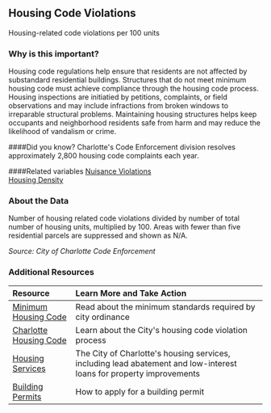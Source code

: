 ## Housing Code Violations
Housing-related code violations per 100 units

### Why is this important?
Housing code regulations help ensure that residents are not affected by substandard residential buildings. Structures that do not meet minimum housing code must achieve compliance through the housing code process. Housing inspections are initiatied by petitions, complaints, or field observations and may include infractions from broken windows to irreparable structural problems. Maintaining housing structures helps keep occupants and neighborhood residents safe from harm and may reduce the likelihood of vandalism or crime. 

####Did you know?
Charlotte's Code Enforcement division resolves approximately 2,800 housing code complaints each year. 

####Related variables
<a href="javascript:void(0)" onclick="model.metricId = 'm32'">Nuisance Violations</a>  
<a href="javascript:void(0)" onclick="model.metricId = 'm5'">Housing Density</a>  

### About the Data
Number of housing related code violations divided by number of total number of housing units, multiplied by 100. Areas with fewer than five residential parcels are suppressed and shown as N/A.

_Source: City of Charlotte Code Enforcement_

### Additional Resources
|Resource | Learn More and Take Action | 
|:--- | :--- |
|[Minimum Housing Code](http://charmeck.org/city/charlotte/nbs/codeenforcement/pages/housing.aspx)| Read about the minimum standards required by city ordinance
|[Charlotte Housing Code](http://charmeck.org/city/charlotte/nbs/codeenforcement/Pages/default.aspx)| Learn about the City's housing code violation process
|[Housing Services](http://charmeck.org/city/charlotte/nbs/housing/Pages/CityHousingPrograms.aspx)| The City of Charlotte's housing services, including lead abatement and low-interest loans for property improvements
|[Building Permits](http://charmeck.org/mecklenburg/county/CodeEnforcement/Pages/default.aspx)| How to apply for a building permit
